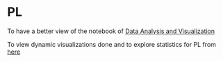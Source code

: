 # PL
To have a better view of the notebook of [Data Analysis and Visualization](https://deepnote.com/viewer/github/karimothman6/PL/blob/main/Data%20Analysis%20and%20Visualization.ipynb)

To view dynamic visualizations done and to explore statistics for PL from [here](https://github.com/karimothman6/PL/blob/main/Visualization/README.md)
